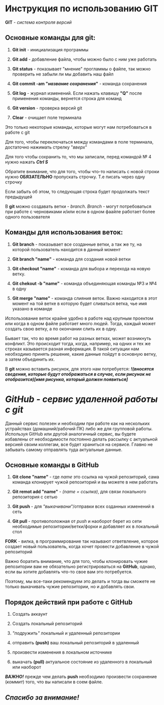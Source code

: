 # Инструкция по использованию  GIT

**GIT** - *система контроля версий* 

## Основные команды для git:

1. **Git init** - инициализация программы

2. **Git add** - добавление файла, чтобы можно было с ним уже работать

3. **Git status** - показывает "мнение" прогламмы о файле, так можно проверить не забыли ли мы добавить наш файл 

4. **Git commit -am "*название сохранения*"** - команда сохранения

5. **Git log** - журнал изменений. Если нажать клавишу **"Q"** после применения команды, вернется строка для команд

6. **Git version** - проверка версий git 

7. **Clear** - очищает поле терминала 

Это только некоторые команды, которые могут нам потребоваться в работе с git

Для того, чтобы переключаться между командами в поле терминала, достаточно нажимать стрелку "*вверх*"

Для того чтобы сохранить то, что мы записали, перед командой № 4 нужно нажать ***Ctrl S***

Обратите внимание, что для того, чтобы что-то написать с новой строки нужно **ОБЯЗАТЕЛЬНО** пропускать строчку.
Т.е писать через одну строчку

Если забыть об этом, то следующая строка будет продолжать текст предыдущей

В **git** можно создавать ветки - *branch*. *Branch* - могут потребоваться при работе с черновиками и/или если в одном фаайле работает более одного пользователя 

## Команды для использования веток:

1. **Git branch** - показывает все созданные ветки, а так же ту, на которой пользователь находится в данный момент

2. **Git branch "name"** - команда для создания новой ветки

3. **Git checkout "name"** - команда для выбора и перехода на новую ветку.

4. **Git chekout -b "name"** - команда объединяющая команды №3 и №4 в одну

5. **Git merge "name"** - команда слияния веток. Важно находится в этот момент на той ветке в которую будет сливаться ветка, чье имя указано в команде

Использование веток крайне удобно в работе над крупным проектом или когда в одном файле работает много людей. Тогда, каждый может создать свою ветку, а по окончании слить их в одну.

Бывает так, что во время работ на разных ветках, может возникнуть конфликт. Это происходит тогда, когда, например, на одних и тех же строках казывается разная информация.
В такой ситуации нам необходимо принять решение, какие данные пойдут в основную ветку, а затем объединить их.

В **git** можно вставить рисунок, для этого нам потребуется: ***!(вносятся сведения, которые будут отображаться в случае, если рисунок не отобразится)[имя рисунка, который должен появиться]***

# ***GitHub** - сервис удаленной работы с git*

Данный сервис полезен и необходим при работе как на нескольких устрайствах (домашний/рабочий ПК) либо же для групповой работы. Используя GitHub или другой аналогичный сервис, вы будете избавлены от необходимости постоянно делать рассылку с актуальной версией своим коллегам, все будет храниться на сервисе. Главно не забывать самому отправлять туда актуальные данные.

## Основные команды в  GitHub

1. **Git clone "name"** - где *name* это ссылка на чужой репозиторий, сама команда клонирует чужой репозиторий и вы можете в нем работать

2. **Git remot add "name"** - *(name = ссылка)*, для связи локального репозитория с сетью

3. **Git push** - для *"выкачивани"*/отправки всех озданных изменений в сеть

4. **Git pull** - противоположная от *push* и наоборот берет из сети необходимые репозитории/ветки/форки и добавляет их в локальный стол

**FORK** - вилка, в программирование так называют ответвление, которое создает новый пользователь, когда хочет провести добавление в чужой репозиторий 

Важно боратить внимание, что для того, чтобы клонировать чужие репозитории вам не обязательно регистрироваться на **GitHub**, однако, если вы хотите добавлять что-то свое вам это потребуется.

Поэтому, мы все-таки рекомендуем это делать и тогда вы сможете не только выкачивать чужие репозитории, но и добавлять свои.

## Порядок действий при работе с **GitHub**

1. Создать аккаунт

2. Создать локальный репозиторий

3. *"подружить"* локальный и удаленный репозитории

4. отправить **(push)**  ваш локальный репозиторий в удаленный 

5. произвести изменения в локальном источнике

6. выкачать **(pull)** актуальное состояние из удаленного в локальный или наоборот

***ВАЖНО!*** прежде чем делать **push** необзодимо произвести сохранение (*коммит*) того, что вы написали в соем файле.

## ***Спасибо за внимание!***